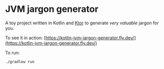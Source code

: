 # JVM jargon generator

A toy project written in Kotlin and [Ktor](https://ktor.io/) to generate _very valuable_ jargon for you.

To see it in action: [https://kotlin-jvm-jargon-generator.fly.dev/](https://kotlin-jvm-jargon-generator.fly.dev/)

To run:

```
./gradlew run
```
